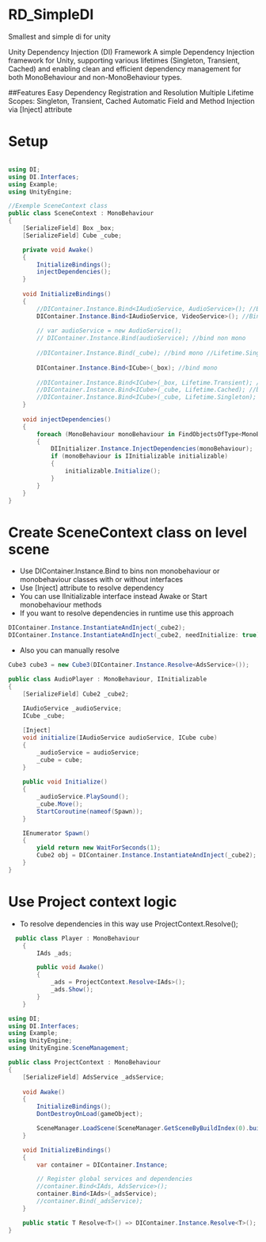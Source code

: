 # RD_SimpleDI
Smallest and simple di for unity

Unity Dependency Injection (DI) Framework
A simple Dependency Injection framework for Unity, supporting various lifetimes (Singleton, Transient, Cached) and enabling clean and efficient dependency management for both MonoBehaviour and non-MonoBehaviour types.

##Features
Easy Dependency Registration and Resolution
Multiple Lifetime Scopes: Singleton, Transient, Cached
Automatic Field and Method Injection via [Inject] attribute

# Setup

```C#

using DI;
using DI.Interfaces;
using Example;
using UnityEngine;

//Exemple SceneContext class
public class SceneContext : MonoBehaviour
{
    [SerializeField] Box _box;
    [SerializeField] Cube _cube;

    private void Awake()
    {
        InitializeBindings();
        injectDependencies();
    }
    
    void InitializeBindings()
    {
        //DIContainer.Instance.Bind<IAudioService, AudioService>(); //Bind non mono
        DIContainer.Instance.Bind<IAudioService, VideoService>(); //Bind non mono
        
        // var audioService = new AudioService();
        // DIContainer.Instance.Bind(audioService); //bind non mono
        
        //DIContainer.Instance.Bind(_cube); //bind mono //Lifetime.Singleton by default
        
        DIContainer.Instance.Bind<ICube>(_box); //bind mono
       
        //DIContainer.Instance.Bind<ICube>(_box, Lifetime.Transient); //bind mono
        //DIContainer.Instance.Bind<ICube>(_cube, Lifetime.Cached); //bind mono
        //DIContainer.Instance.Bind<ICube>(_cube, Lifetime.Singleton); //bind mono
    }
    
    void injectDependencies()
    {
        foreach (MonoBehaviour monoBehaviour in FindObjectsOfType<MonoBehaviour>(true))
        {
            DIInitializer.Instance.InjectDependencies(monoBehaviour);
            if (monoBehaviour is IInitializable initializable)
            {
                initializable.Initialize();
            }
        }
    }
}
```

# Create SceneContext class on level scene
- Use DIContainer.Instance.Bind to bins non monobehaviour or monobehaviour classes with or without interfaces
- Use [Inject] attribute to resolve dependency
- You can use IInitializable interface instead Awake or Start monobehaviour methods
- If you want to resolve dependencies in runtime use this approach
  
```C#
DIContainer.Instance.InstantiateAndInject(_cube2);
DIContainer.Instance.InstantiateAndInject(_cube2, needInitialize: true);
```

- Also you can manually resolve

```C#
Cube3 cube3 = new Cube3(DIContainer.Instance.Resolve<AdsService>());
```

```C#
public class AudioPlayer : MonoBehaviour, IInitializable
{
    [SerializeField] Cube2 _cube2;
    
    IAudioService _audioService;
    ICube _cube;

    [Inject]
    void initialize(IAudioService audioService, ICube cube)
    {
        _audioService = audioService;
        _cube = cube;
    }
    
    public void Initialize()
    {
        _audioService.PlaySound();
        _cube.Move();
        StartCoroutine(nameof(Spawn));
    }

    IEnumerator Spawn()
    {
        yield return new WaitForSeconds(1);
        Cube2 obj = DIContainer.Instance.InstantiateAndInject(_cube2);
    }
}
```

# Use Project context logic

- To resolve dependencies in this way use ProjectContext.Resolve<IAds>();
  
```C#
  public class Player : MonoBehaviour
    {
        IAds _ads;

        public void Awake()
        {
            _ads = ProjectContext.Resolve<IAds>();
            _ads.Show();
        }
    }
```

```C#
using DI;
using DI.Interfaces;
using Example;
using UnityEngine;
using UnityEngine.SceneManagement;

public class ProjectContext : MonoBehaviour
{
    [SerializeField] AdsService _adsService; 
    
    void Awake()
    {
        InitializeBindings();
        DontDestroyOnLoad(gameObject);

        SceneManager.LoadScene(SceneManager.GetSceneByBuildIndex(0).buildIndex + 1);
    }

    void InitializeBindings()
    {
        var container = DIContainer.Instance;

        // Register global services and dependencies
        //container.Bind<IAds, AdsService>();
        container.Bind<IAds>(_adsService);
        //container.Bind(_adsService);
    }

    public static T Resolve<T>() => DIContainer.Instance.Resolve<T>();
}
```

